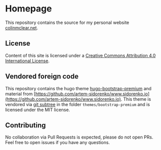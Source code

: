 # Homepage

This repository contains the source for my personal website [colinmclear.net](https://www.colinmclear.net).

## License

Content of this site is licensed under a [Creative Commons Attribution 4.0 International License](http://creativecommons.org/licenses/by/4.0/).

## Vendored foreign code

This repository contains the hugo theme
[hugo-bootstrap-premium](https://github.com/appernetic/hugo-bootstrap-premium/)
and material from [https://github.com/artem-sidorenko/www.sidorenko.io](https://github.com/artem-sidorenko/www.sidorenko.io). This theme is vendored via [git subtree](https://www.atlassian.com/blog/git/alternatives-to-git-submodule-git-subtree) in the folder `themes/bootstrap-premium` and is licensed under the MIT license.

## Contributing

No collaboration via Pull Requests is expected, please do not open PRs. Feel free to open issues if you have any questions.
